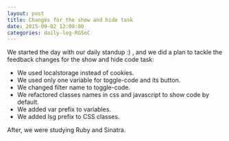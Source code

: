 ```yaml
---
layout: post
title: Changes for the show and hide task
date: 2015-09-02 12:00:00
categories: daily-log-RGSoC
---
```


We started the day with our daily standup :) , and we did a plan to tackle the feedback changes for the show and hide code task:

- We used localstorage instead of cookies.  
- We used only one variable for toggle-code and its button.  
- We changed filter name to toggle-code.  
- We refactored classes names in css and javascript to show code by default.  
- We added var prefix to variables.  
- We added lsg prefix to CSS classes.  

After, we were studying Ruby and Sinatra.
